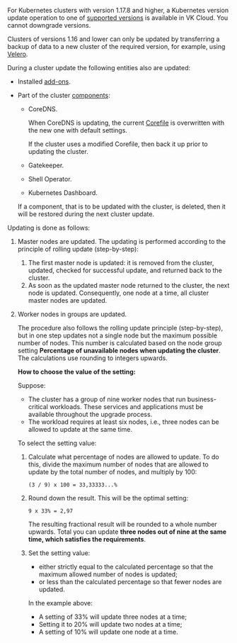 For Kubernetes clusters with version 1.17.8 and higher, a Kubernetes version update operation to one of [supported versions](../versions/version-support) is available in VK Cloud. You cannot downgrade versions.

Clusters of versions 1.16 and lower can only be updated by transferring a backup of data to a new cluster of the required version, for example, using [Velero](https://velero.io/docs).

During a cluster update the following entities also are updated:

- Installed [add-ons](../versions/components).
- Part of the cluster [components](../versions/components):

  - CoreDNS.

    When CoreDNS is updating, the current [Corefile](https://coredns.io/2017/07/23/corefile-explained/) is overwritten with the new one with default settings.

    If the cluster uses a modified Corefile, then back it up prior to updating the cluster.

  - Gatekeeper.
  - Shell Operator.
  - Kubernetes Dashboard.

  If a component, that is to be updated with the cluster, is deleted, then it will be restored during the next cluster update.

Updating is done as follows:

1. Master nodes are updated. The updating is performed according to the principle of rolling update (step-by-step):

   1. The first master node is updated: it is removed from the cluster, updated, checked for successful update, and returned back to the cluster.
   1. As soon as the updated master node returned to the cluster, the next node is updated. Consequently, one node at a time, all cluster master nodes are updated.

1. Worker nodes in groups are updated.

   The procedure also follows the rolling update principle (step-by-step), but in one step updates not a single node but the maximum possible number of nodes. This number is calculated based on the node group setting **Percentage of unavailable nodes when updating the cluster**. The calculations use rounding to integers upwards.

   **How to choose the value of the setting:**

   Suppose:
   - The cluster has a group of nine worker nodes that run business-critical workloads. These services and applications must be available throughout the upgrade process.
   - The workload requires at least six nodes, i.e., three nodes can be allowed to update at the same time.

   To select the setting value:

   1. Calculate what percentage of nodes are allowed to update. To do this, divide the maximum number of nodes that are allowed to update by the total number of nodes, and multiply by 100:

      `(3 / 9) x 100 = 33,33333...%`

   1. Round down the result. This will be the optimal setting:

      `9 x 33% = 2,97`

      The resulting fractional result will be rounded to a whole number upwards. Total you can update **three nodes out of nine at the same time, which satisfies the requirements**.

   1. Set the setting value:

      - either strictly equal to the calculated percentage so that the maximum allowed number of nodes is updated;
      - or less than the calculated percentage so that fewer nodes are updated.

      In the example above:
      - A setting of 33% will update three nodes at a time;
      - Setting it to 20% will update two nodes at a time;
      - A setting of 10% will update one node at a time.
